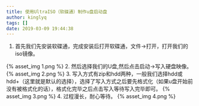 ```yaml
---
title: 使用UltraISO（软碟通）制作u盘启动盘
author: kinglyq
tags: []
date: 2019-03-09 19:44:38
---
```

1. 首先我们先安装软碟通，完成安装后打开软碟通，文件->打开，打开我们的iso镜像。
<!--more-->
{% asset_img 1.png %}
2. 然后选择我们的U盘,然后点击启动->写入硬盘映像。
{% asset_img 2.png %}
3. 写入方式有zip和hdd两种，一般我们选择hdd或hdd+（这里就是默认的选择），选择了写入方式之后要先格式化（如果u盘开始前没有被格式化的话），格式化完毕之后点击写入等待写入完毕即可。
{% asset_img 3.png %}
4. 过程漫长，耐心等待。
{% asset_img 4.png %}
